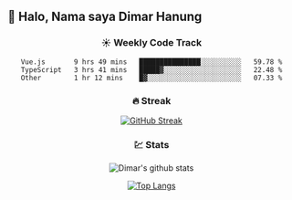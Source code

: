 ## 👋 Halo, Nama saya **Dimar Hanung**

<center>

### :sunny: Weekly Code Track
<!--START_SECTION:waka-->

```text
Vue.js       9 hrs 49 mins   ███████████████░░░░░░░░░░   59.78 %
TypeScript   3 hrs 41 mins   █████▓░░░░░░░░░░░░░░░░░░░   22.48 %
Other        1 hr 12 mins    █▓░░░░░░░░░░░░░░░░░░░░░░░   07.33 %
```

<!--END_SECTION:waka-->

### :fire: Streak

[![GitHub Streak](http://github-readme-streak-stats.herokuapp.com?user=dimar-hanung)](https://git.io/streak-stats)

### :chart: Stats

![Dimar's github stats](https://github-readme-stats.vercel.app/api?username=dimar-hanung&show_icons=true&theme=vue)

[![Top Langs](https://github-readme-stats.vercel.app/api/top-langs/?username=dimar-hanung)](#)

</center>
